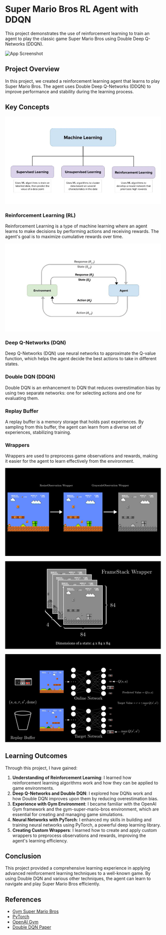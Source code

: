 # Super Mario Bros RL Agent with DDQN

This project demonstrates the use of reinforcement learning to train an agent to play the classic game Super Mario Bros using Double Deep Q-Networks (DDQN).

![App Screenshot](https://github.com/akashghosh256/Super-Mario-Bros-Reinforcement-Learning-/blob/main/screenshots/gameplay.gif)

## Project Overview

In this project, we created a reinforcement learning agent that learns to play Super Mario Bros. The agent uses Double Deep Q-Networks (DDQN) to improve performance and stability during the learning process.

## Key Concepts

![App Screenshot](https://raw.githubusercontent.com/akashghosh256/Super-Mario-Bros-Reinforcement-Learning-/main/screenshots/types.webp)

### Reinforcement Learning (RL)
Reinforcement Learning is a type of machine learning where an agent learns to make decisions by performing actions and receiving rewards. The agent's goal is to maximize cumulative rewards over time.

![App Screenshot](https://raw.githubusercontent.com/akashghosh256/Super-Mario-Bros-Reinforcement-Learning-/main/screenshots/cycle2.webp)

### Deep Q-Networks (DQN)
Deep Q-Networks (DQN) use neural networks to approximate the Q-value function, which helps the agent decide the best actions to take in different states.

### Double DQN (DDQN)
Double DQN is an enhancement to DQN that reduces overestimation bias by using two separate networks: one for selecting actions and one for evaluating them.

### Replay Buffer
A replay buffer is a memory storage that holds past experiences. By sampling from this buffer, the agent can learn from a diverse set of experiences, stabilizing training.

### Wrappers
Wrappers are used to preprocess game observations and rewards, making it easier for the agent to learn effectively from the environment.


![App Screenshot](https://github.com/akashghosh256/Super-Mario-Bros-Reinforcement-Learning-/blob/main/screenshots/processing.png)

![App Screenshot](https://github.com/akashghosh256/Super-Mario-Bros-Reinforcement-Learning-/blob/main/screenshots/grayscale.png)

![App Screenshot](https://github.com/akashghosh256/Super-Mario-Bros-Reinforcement-Learning-/blob/main/screenshots/network_mapping.png)

## Learning Outcomes

Through this project, I have gained:

1. **Understanding of Reinforcement Learning**: I learned how reinforcement learning algorithms work and how they can be applied to game environments.
2. **Deep Q-Networks and Double DQN**: I explored how DQNs work and how Double DQN improves upon them by reducing overestimation bias.
3. **Experience with Gym Environment**: I became familiar with the OpenAI Gym framework and the gym-super-mario-bros environment, which are essential for creating and managing game simulations.
4. **Neural Networks with PyTorch**: I enhanced my skills in building and training neural networks using PyTorch, a powerful deep learning library.
5. **Creating Custom Wrappers**: I learned how to create and apply custom wrappers to preprocess observations and rewards, improving the agent's learning efficiency.

## Conclusion

This project provided a comprehensive learning experience in applying advanced reinforcement learning techniques to a well-known game. By using Double DQN and various other techniques, the agent can learn to navigate and play Super Mario Bros efficiently.

## References

- [Gym Super Mario Bros](https://pypi.org/project/gym-super-mario-bros/)
- [PyTorch](https://pytorch.org/)
- [OpenAI Gym](https://gym.openai.com/)
- [Double DQN Paper](https://arxiv.org/abs/1509.06461)
